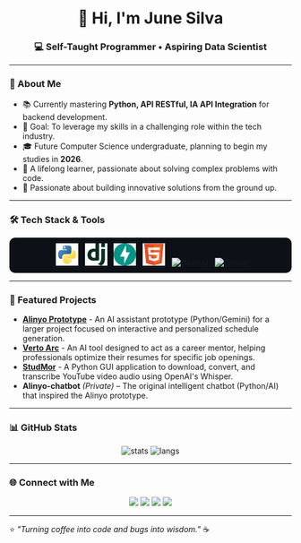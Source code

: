 <h1 align="center">👋 Hi, I'm June Silva</h1>
<h3 align="center">💻 Self-Taught Programmer • Aspiring Data Scientist</h3>

---

### 🌟 About Me
- 📚 Currently mastering **Python, API RESTful, IA API Integration** for backend development.
- 🎯 Goal: To leverage my skills in a challenging role within the tech industry.
- 🎓 Future Computer Science undergraduate, planning to begin my studies in **2026**.
- 🧠 A lifelong learner, passionate about solving complex problems with code.
- 🚀 Passionate about building innovative solutions from the ground up.

---

### 🛠️ Tech Stack & Tools
<div align="center" style="background-color:#0d1117; padding: 10px; border-radius: 10px;">
  <img alt="Python" height="40" src="https://raw.githubusercontent.com/devicons/devicon/master/icons/python/python-original.svg">
  <img alt="Django" height="40" src="https://raw.githubusercontent.com/devicons/devicon/master/icons/django/django-plain.svg">
  <img alt="FastAPI" height="40" src="https://raw.githubusercontent.com/devicons/devicon/master/icons/fastapi/fastapi-original.svg">
  <img alt="HTML" height="40" src="https://raw.githubusercontent.com/devicons/devicon/master/icons/html5/html5-original.svg">
  <img alt="OpenAI" height="40" src="https://cdn.simpleicons.org/openai/412991">
  <img alt="Gemini" height="40" src="https://cdn.simpleicons.org/googlegemini/8E77D8">
</div>

---

### 📌 Featured Projects
- [**Alinyo Prototype**](https://github.com/offjune/Alinyo_Prototype) - An AI assistant prototype (Python/Gemini) for a larger project focused on interactive and personalized schedule generation.
- [**Verto Arc**](https://github.com/offjune/Verto-Arc) - An AI tool designed to act as a career mentor, helping professionals optimize their resumes for specific job openings.
- [**StudMor**](https://github.com/offjune/StudMor) - A Python GUI application to download, convert, and transcribe YouTube video audio using OpenAI's Whisper.
- **Alinyo-chatbot** *(Private)* – The original intelligent chatbot (Python/AI) that inspired the Alinyo prototype.

---

### 📊 GitHub Stats
<div align="center">
  <img height="180em" src="https://github-readme-stats.vercel.app/api?username=offjune&show_icons=true&theme=tokyonight&hide_border=true" alt="stats"/>
  <img height="180em" src="https://github-readme-stats.vercel.app/api/top-langs/?username=offjune&layout=compact&theme=tokyonight&hide_border=true" alt="langs"/>
</div>

---

### 🌐 Connect with Me
<div align="center">
  <a href="https://instagram.com/fepsj"><img src="https://img.shields.io/badge/-Instagram-%23E4405F?style=flat&logo=instagram&logoColor=white"></a>
  <a href="https://discord.gg/GcetQJcERs"><img src="https://img.shields.io/badge/Discord-7289DA?style=flat&logo=discord&logoColor=white"></a>
  <a href="mailto:devjunesilva@gmail.com"><img src="https://img.shields.io/badge/-Gmail-%23333?style=flat&logo=gmail&logoColor=white"></a>
  <a href="https://www.linkedin.com/in/june-silva"><img src="https://img.shields.io/badge/-LinkedIn-%230077B5?style=flat&logo=linkedin&logoColor=white"></a>
</div>

---

⭐ _"Turning coffee into code and bugs into wisdom."_ ☕
